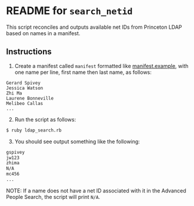 # README for `search_netid`

This script reconciles and outputs available net IDs from Princeton LDAP based on names in a manifest.

## Instructions

1. Create a manifest called `manifest` formatted like [manifest.example](manifest.example), with one name per line, first name then last name, as follows:

```
Gerard Spivey
Jessica Watson
Zhi Ma
Laurene Bonneville
Melibeo Callas
...
```
2. Run the script as follows:

```bash
$ ruby ldap_search.rb
```

3. You should see output something like the following:

```bash
gspivey
jw123
zhima
N/A
mc456
...
```

NOTE: If a name does not have a net ID associated with it in the Advanced People Search, the script will print `N/A`.

